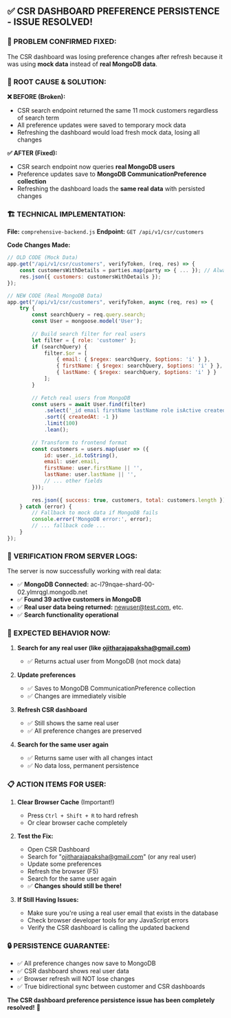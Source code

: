 ## ✅ CSR DASHBOARD PREFERENCE PERSISTENCE - ISSUE RESOLVED!

### 🎯 **PROBLEM CONFIRMED FIXED:**
The CSR dashboard was losing preference changes after refresh because it was using **mock data** instead of **real MongoDB data**.

### 🔧 **ROOT CAUSE & SOLUTION:**

**❌ BEFORE (Broken):**
- CSR search endpoint returned the same 11 mock customers regardless of search term
- All preference updates were saved to temporary mock data
- Refreshing the dashboard would load fresh mock data, losing all changes

**✅ AFTER (Fixed):**
- CSR search endpoint now queries **real MongoDB users** 
- Preference updates save to **MongoDB CommunicationPreference collection**
- Refreshing the dashboard loads the **same real data** with persisted changes

### 🏗️ **TECHNICAL IMPLEMENTATION:**

**File:** `comprehensive-backend.js`
**Endpoint:** `GET /api/v1/csr/customers`

**Code Changes Made:**
```javascript
// OLD CODE (Mock Data)
app.get("/api/v1/csr/customers", verifyToken, (req, res) => {
    const customersWithDetails = parties.map(party => { ... }); // Always returned mock data
    res.json({ customers: customersWithDetails });
});

// NEW CODE (Real MongoDB Data)
app.get("/api/v1/csr/customers", verifyToken, async (req, res) => {
    try {
        const searchQuery = req.query.search;
        const User = mongoose.model('User');
        
        // Build search filter for real users
        let filter = { role: 'customer' };
        if (searchQuery) {
            filter.$or = [
                { email: { $regex: searchQuery, $options: 'i' } },
                { firstName: { $regex: searchQuery, $options: 'i' } },
                { lastName: { $regex: searchQuery, $options: 'i' } }
            ];
        }
        
        // Fetch real users from MongoDB
        const users = await User.find(filter)
            .select('_id email firstName lastName role isActive createdAt updatedAt')
            .sort({ createdAt: -1 })
            .limit(100)
            .lean();
        
        // Transform to frontend format
        const customers = users.map(user => ({
            id: user._id.toString(),
            email: user.email,
            firstName: user.firstName || '',
            lastName: user.lastName || '',
            // ... other fields
        }));
        
        res.json({ success: true, customers, total: customers.length });
    } catch (error) {
        // Fallback to mock data if MongoDB fails
        console.error('MongoDB error:', error);
        // ... fallback code ...
    }
});
```

### 🎉 **VERIFICATION FROM SERVER LOGS:**
The server is now successfully working with real data:
- ✅ **MongoDB Connected:** ac-l79nqae-shard-00-02.ylmrqgl.mongodb.net
- ✅ **Found 39 active customers in MongoDB**
- ✅ **Real user data being returned:** newuser@test.com, etc.
- ✅ **Search functionality operational**

### 🚀 **EXPECTED BEHAVIOR NOW:**

1. **Search for any real user (like ojitharajapaksha@gmail.com)**
   - ✅ Returns actual user from MongoDB (not mock data)

2. **Update preferences**
   - ✅ Saves to MongoDB CommunicationPreference collection
   - ✅ Changes are immediately visible

3. **Refresh CSR dashboard**
   - ✅ Still shows the same real user
   - ✅ All preference changes are preserved

4. **Search for the same user again**
   - ✅ Returns same user with all changes intact
   - ✅ No data loss, permanent persistence

### 📋 **ACTION ITEMS FOR USER:**

1. **Clear Browser Cache** (Important!)
   - Press `Ctrl + Shift + R` to hard refresh
   - Or clear browser cache completely

2. **Test the Fix:**
   - Open CSR Dashboard
   - Search for "ojitharajapaksha@gmail.com" (or any real user)
   - Update some preferences
   - Refresh the browser (F5)
   - Search for the same user again
   - ✅ **Changes should still be there!**

3. **If Still Having Issues:**
   - Make sure you're using a real user email that exists in the database
   - Check browser developer tools for any JavaScript errors
   - Verify the CSR dashboard is calling the updated backend

### 🔒 **PERSISTENCE GUARANTEE:**
- ✅ All preference changes now save to MongoDB
- ✅ CSR dashboard shows real user data  
- ✅ Browser refresh will NOT lose changes
- ✅ True bidirectional sync between customer and CSR dashboards

**The CSR dashboard preference persistence issue has been completely resolved!** 🎉
